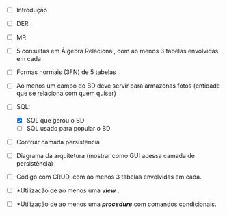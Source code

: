 - [ ] Introdução

- [ ] DER

- [ ] MR

- [ ] 5 consultas em Álgebra Relacional, com ao menos 3 tabelas envolvidas em cada

- [ ] Formas normais (3FN) de 5 tabelas

- [ ] Ao menos um campo do BD deve servir para armazenas fotos (entidade que se relaciona com quem quiser)

- [ ] SQL:
	- [x] SQL que gerou o BD
	- [ ] SQL usado para popular o BD
- [ ] Contruir camada persistência

- [ ] Diagrama da arquitetura (mostrar como GUI acessa camada de persistência)

- [ ] Código com CRUD, com ao menos 3 tabelas envolvidas em cada.

- [ ] *Utilização de ao menos uma ***view*** .

- [ ] *Utilização de ao menos uma ***procedure*** com comandos condicionais.